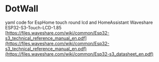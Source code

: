 # DotWall
yaml code for EspHome touch round lcd and HomeAssistant
Waveshare ESP32-S3-Touch-LCD-1.85
[https://files.waveshare.com/wiki/common/Esp32-s3_technical_reference_manual_en.pdf](https://files.waveshare.com/wiki/common/Esp32-s3_technical_reference_manual_en.pdf)
[(https://files.waveshare.com/wiki/common/Esp32-s3_datasheet_en.pdf)](https://files.waveshare.com/wiki/common/Esp32-s3_datasheet_en.pdf)
